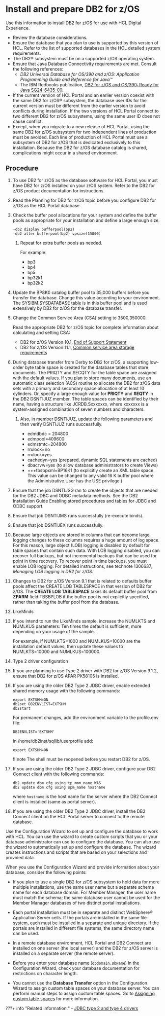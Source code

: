 # Install and prepare DB2 for z/OS

Use this information to install DB2 for z/OS for use with HCL Digital Experience.

-   Review the database considerations.
-   Ensure the database that you plan to use is supported by this version of HCL. Refer to the list of supported databases in the HCL detailed system requirements.
-   The DB2® subsystem must be on a supported z/OS operating system.
-   Ensure that Java Database Connectivity requirements are met. Consult the following references:
    -   *DB2 Universal Database for OS/390 and z/OS: Application Programming Guide and Reference for Java™*
    -   The IBM Redbooks publication, [DB2 for z/OS and OS/390: Ready for Java SG24-6435-00](http://www.redbooks.ibm.com/abstracts/sg246435.html?Open).
-   If the current version of HCL Portal and an earlier version coexist with the same DB2 for z/OS® subsystem, the database user IDs for the current version must be different from the earlier version to avoid conflicts during installation. If the two versions of HCL Portal connect to two different DB2 for z/OS subsystems, using the same user ID does not cause conflict.
-   Except, when you migrate to a new release of HCL Portal, using the same DB2 for z/OS subsystem for two independent lines of production must be avoided. Each line of production of HCL Portal must use a subsystem of DB2 for z/OS that is dedicated exclusively to this installation. Because the DB2 for z/OS database catalog is shared, complications might occur in a shared environment.

## Procedure

1.  To use DB2 for z/OS as the database software for HCL Portal, you must have DB2 for z/OS installed on your z/OS system. Refer to the DB2 for z/OS product documentation for instructions.

2.  Read the Planning for DB2 for z/OS topic before you configure DB2 for z/OS as the HCL Portal database.

3.  Check the buffer pool allocations for your system and define the buffer pools as appropriate for your installation and define a large enough size.

    ```
    -db2 display bufferpool(bp2) 
    -db2 alter bufferpool(bp2) vpsize(15000)
    ```

    1.  Repeat for extra buffer pools as needed.

        For example:

        -   bp3
        -   bp4
        -   bp5
        -   bp32k1
        -   bp32k2

4.  Update the BP8K0 catalog buffer pool to 35,000 buffers before you transfer the database. Change this value according to your environment. The SYSIBM.SYSDATABASE table is in this buffer pool and is used extensively by DB2 for z/OS for the database transfer.

5.  Change the Common Service Area (CSA) setting to 3500,350000.

    Read the appropriate DB2 for z/OS topic for complete information about calculating and setting CSA:

    -   DB2 for z/OS Version 10.1, [End of Support Statement](https://www.ibm.com/support/pages/db2-version-101-end-support-september-30-2017)
    -   DB2 for z/OS Version 11.1, [Common service area storage requirements](https://www.ibm.com/docs/en/db2-for-zos/11?topic=zos-common-service-area-storage-requirements)

6.  During database transfer from Derby to DB2 for z/OS, a supporting low-order byte table space is created for the database tables that store documents. The PRIQTY and SECQTY for the table space are assigned with the default values. If you plan to store many documents, use an automatic class selection (ACS) routine to allocate the DB2 for z/OS data sets with a primary and secondary space allocation of at least 10 cylinders. Or, specify a large enough value for **PRIQTY** and **SEQTY** in the DB2 DSNTIJUZ member. The table spaces can be identified by their name, having a structure like JCRDB.Sxxxxxxx, where xxxxxxx is a system-assigned combination of seven numbers and characters.

    1.  Also, in member DSNTIJUZ, update the following parameters and then verify DSNTIJUZ runs successfully.

        -   edmdbdc = 204800
        -   edmpool=409600
        -   edmstmtc=204800
        -   rrulock=no
        -   rrulock=yes
        -   cachedyn=yes (prepared, dynamic SQL statements are cached)
        -   dbacrvw=yes (to allow database administrators to create Views)
        -   +++tbsbpxml=BP16K1 (to explicitly create an XML table space. This value can be changed to any valid 16 K buffer pool where the Administrative User has the USE privilege.)

7.  Ensure that the job DSNTIJSG ran to create the objects that are needed for the DB2 JDBC and ODBC metadata methods. See the DB2 Installation Guide Enabling stored procedures and tables for JDBC and ODBC support.

8.  Ensure that job DSNTIJMS runs successfully (re-execute binds).

9.  Ensure that job DSNTIJEX runs successfully.

10. Because large objects are stored in columns that can become large, logging changes to these columns requires a huge amount of log space. For this reason, large object (LOB) logging is disabled by default for table spaces that contain such data. With LOB logging disabled, you can recover full backups, but not incremental backups that can be used for point in time recovery. To recover point in time backups, you must enable LOB logging. For detailed instructions, see technote 1306637, *Managing LOB logging in DB2 for z/OS*.

11. Changes to DB2 for z/OS Version 9.1 that is related to defaults buffer pools affect the CREATE LOB TABLESPACE in that version of DB2 for z/OS. The **CREATE LOB TABLESPACE** takes its default buffer pool from **ZPARM** field TBSBPLOB if the buffer pool is not explicitly specified, rather than taking the buffer pool from the database.

12. LikeMinds
13. If you intend to run the LikeMinds sample, increase the NUMLKTS and NUMLKUS parameters: Ten times the default is sufficient, more depending on your usage of the sample.

    For example, if NUMLKTS=1000 and NUMLKUS=10000 are the installation default values, then update these values to NUMLKTS=10000 and NUMLKUS=100000.

14. Type 2 driver configuration
15. If you are planning to use Type 2 driver with DB2 for z/OS Version 9.1.2, ensure that DB2 for z/OS APAR PK58105 is installed.

16. If you are using the older DB2 Type 2 JDBC driver, enable extended shared memory usage with the following commands:

    ```
    export EXTSHM=ON
    db2set DB2ENVLIST=EXTSHM
    db2start
    ```

    For permanent changes, add the environment variable to the profile.env file:

    ```
    DB2ENVLIST='EXTSHM'
    ```

    in /home/db2inst/sqllib/userprofile add:

    ```
    export EXTSHM=ON
    ```

    !!!note
        The shell must be reopened before you restart DB2 for z/OS.

17. If you are using the older DB2 Type 2 JDBC driver, configure your DB2 Connect client with the following commands:

    ```
    db2 update dbm cfg using tp_mon_name WAS
    db2 update dbm cfg using spm_name hostname
    ```

    where `hostname` is the host name for the server where the DB2 Connect client is installed (same as portal server).

18. If you are using the older DB2 Type 2 JDBC driver, install the DB2 Connect client on the HCL Portal server to connect to the remote database.


Use the Configuration Wizard to set up and configure the database to work with HCL. You can use the wizard to create custom scripts that you or your database administrator can use to configure the database. You can also use the wizard to automatically set up and configure the database. The wizard creates instructions and scripts that are based on your selections and provided data.

When you use the Configuration Wizard and provide information about your database, consider the following points:

-   If you plan to use a single DB2 for z/OS subsystem to hold data for more multiple installations, use the same user name but a separate schema name for each database domain. For Member Manager, the user name must match the schema; the same database user cannot be used for the Member Manager databases of two distinct portal installations.

-   Each portal installation must be in separate and distinct WebSphere® Application Server cells. If the portals are installed in the same file system, each must be installed in a separate and unique directory. If the portals are installed in different file systems, the same directory name can be used.

-   In a remote database environment, HCL Portal and DB2 Connect are installed on one server (the local server) and the DB2 for z/OS server is installed on a separate server (the remote server).

-   Before you enter your database name (`dbdomain.DbName`) in the Configuration Wizard, check your database documentation for restrictions on character length.
-   You cannot use the **Database Transfer** option in the Configuration Wizard to assign custom table spaces on your database server. You can perform manual steps to assign custom table spaces. Go to [Assigning custom table spaces](../../../../manage/db_mgmt_sys/custom_tablespace/index.md) for more information.

???+ info "Related information:" 
    -   [JDBC type 2 and type 4 drivers](../../../../../get_started/plan_deployment/traditional_deployment/database_consideration/db_jdbc_type.md)

